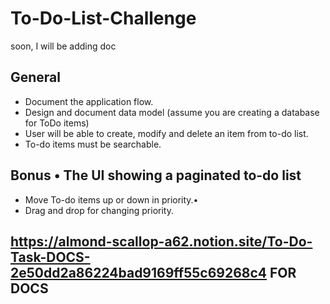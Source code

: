 # To-Do-List-Challenge

soon, I will be adding doc

## General
  
- Document the application flow.
- Design and document data model (assume you are creating a database for ToDo items)
- User will be able to create, modify and delete an item from to-do list.
- To-do items must be searchable.

## Bonus • The UI showing a paginated to-do list

- Move To-do items up or down in priority.•
- Drag and drop for changing priority.

## <https://almond-scallop-a62.notion.site/To-Do-Task-DOCS-2e50dd2a86224bad9169ff55c69268c4> FOR DOCS

